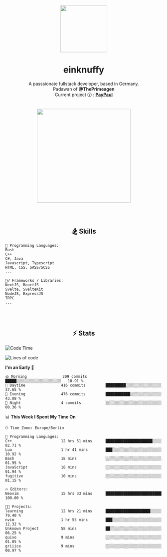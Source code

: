 <p align="center">
   <br />
   <a href="https://github.com/einKnuffy" target="_blank"><img width="150px" src="https://avatars.githubusercontent.com/u/66639485?s=400&u=fc9b6f7cbddb6dfbb93dc63483f7fc7aee75ac2e&v=4" /></a>
   <h1 align="center"><b>einknuffy</b></h1>
   <p align="center">A passsionate fullstack developer, based in Germany. <br/>
   Padawan of <b>@ThePrimeagen</b> <br/>
   Current project 🕜 : <b><a href="https://github.com/einKnuffy/paypaul">PayPaul</a></b><br/><br/>
      
   <p align="center">
      <img src="https://lanyard.cnrad.dev/api/675737917200662539" alt="" width="300px" /></p>
   </p>
</p>

<br/><br/>

<p align="center">
     <h2 align="center"><b>🏂 Skills</b></h2>
      <p align="center">
<!-- <p align="center"><b>That's it. Thanks for reading my profile 🤓</b></p>
<p align="center">
<img align="center" width="150px" src="https://i.kym-cdn.com/entries/icons/facebook/000/016/546/hidethepainharold.jpg" /></p><br/><br/> -->

```text
💬 Programming Languages:
Rust
C++
C#, Java
Javascript, Typescript
HTML, CSS, SASS/SCSS
...

🤹‍♂️ Frameworks / Libraries:
NextJS, ReactJS
Svelte, SvelteKit
NodeJS, ExpressJS
TRPC
...
```
</p>
</p>

<br/><br/>

<p align="center">
    <h2 align="center"><b>⚡ Stats</b></h2>
    <p align="center">

<!--START_SECTION:waka-->
![Code Time](http://img.shields.io/badge/Code%20Time-17%20hrs%2011%20mins-blue)

![Lines of code](https://img.shields.io/badge/From%20Hello%20World%20I%27ve%20Written-8.1%20million%20lines%20of%20code-blue)

**I'm an Early 🐤** 

```text
🌞 Morning                209 commits         █████░░░░░░░░░░░░░░░░░░░░   18.91 % 
🌆 Daytime                416 commits         █████████░░░░░░░░░░░░░░░░   37.65 % 
🌃 Evening                476 commits         ███████████░░░░░░░░░░░░░░   43.08 % 
🌙 Night                  4 commits           ░░░░░░░░░░░░░░░░░░░░░░░░░   00.36 % 
```


📊 **This Week I Spent My Time On** 

```text
🕑︎ Time Zone: Europe/Berlin

💬 Programming Languages: 
C++                      12 hrs 51 mins      █████████████████████░░░░   82.71 % 
Lua                      1 hr 41 mins        ███░░░░░░░░░░░░░░░░░░░░░░   10.92 % 
Bash                     18 mins             ░░░░░░░░░░░░░░░░░░░░░░░░░   01.95 % 
JavaScript               18 mins             ░░░░░░░░░░░░░░░░░░░░░░░░░   01.94 % 
fugitive                 10 mins             ░░░░░░░░░░░░░░░░░░░░░░░░░   01.15 % 

🔥 Editors: 
Neovim                   15 hrs 33 mins      █████████████████████████   100.00 % 

🐱‍💻 Projects: 
learning                 12 hrs 21 mins      ████████████████████░░░░░   79.40 % 
nvim                     1 hr 55 mins        ███░░░░░░░░░░░░░░░░░░░░░░   12.32 % 
Unknown Project          58 mins             ██░░░░░░░░░░░░░░░░░░░░░░░   06.25 % 
quixo                    9 mins              ░░░░░░░░░░░░░░░░░░░░░░░░░   01.05 % 
griiice                  9 mins              ░░░░░░░░░░░░░░░░░░░░░░░░░   00.97 % 
```


<!--END_SECTION:waka-->

   </p>
</p>

<br/>
